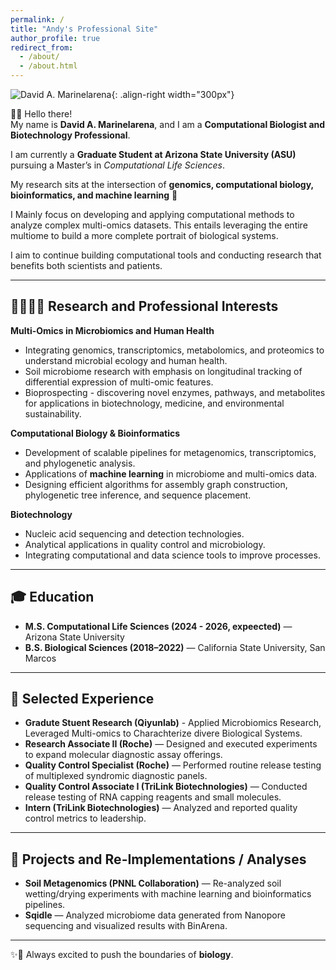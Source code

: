 ```yaml
---
permalink: /
title: "Andy's Professional Site"
author_profile: true
redirect_from: 
  - /about/
  - /about.html
---
```


![David A. Marinelarena](https://github.com/user-attachments/assets/5d5506cd-49b4-427d-afa9-83ffccd7fdf5){: .align-right width="300px"}


👋🏼 Hello there!  
My name is **David A. Marinelarena**, and I am a **Computational Biologist and Biotechnology Professional**.  

I am currently a **Graduate Student at Arizona State University (ASU)** pursuing a Master’s in *Computational Life Sciences*.

My research sits at the intersection of **genomics, computational biology, bioinformatics, and machine learning** 🧬

I Mainly focus on developing and applying computational methods to analyze complex multi-omics datasets. 
This entails leveraging the entire multiome to build a more complete portrait of biological systems.  

I aim to continue building computational tools and conducting research that benefits both scientists and patients.  

---

## 🔬👨🏻‍🔬 Research and Professional Interests

**Multi-Omics in Microbiomics and Human Health**  
- Integrating genomics, transcriptomics, metabolomics, and proteomics to understand microbial ecology and human health.  
- Soil microbiome research with emphasis on longitudinal tracking of differential expression of multi-omic features.
- Bioprospecting - discovering novel enzymes, pathways, and metabolites for applications in biotechnology, medicine, and environmental sustainability.  

**Computational Biology & Bioinformatics**  
- Development of scalable pipelines for metagenomics, transcriptomics, and phylogenetic analysis.  
- Applications of **machine learning** in microbiome and multi-omics data.  
- Designing efficient algorithms for assembly graph construction, phylogenetic tree inference, and sequence placement.  

**Biotechnology**   
- Nucleic acid sequencing and detection technologies.  
- Analytical applications in quality control and microbiology.
- Integrating computational and data science tools to improve processes.  

---

## 🎓 Education
  
- **M.S. Computational Life Sciences (2024 - 2026, expeected)** — Arizona State University  
- **B.S. Biological Sciences (2018–2022)** — California State University, San Marcos  

---

## 💼 Selected Experience

- **Gradute Stuent Research (Qiyunlab)** - Applied Microbiomics Research, Leveraged Multi-omics to Charachterize divere Biological Systems. 
- **Research Associate II (Roche)** — Designed and executed experiments to expand molecular diagnostic assay offerings.
- **Quality Control Specialist (Roche)** — Performed routine release testing of multiplexed syndromic diagnostic panels.  
- **Quality Control Associate I (TriLink Biotechnologies)** — Conducted release testing of RNA capping reagents and small molecules.  
- **Intern (TriLink Biotechnologies)** — Analyzed and reported quality control metrics to leadership.  

---

## 📂 Projects and Re-Implementations / Analyses

- **Soil Metagenomics (PNNL Collaboration)** — Re-analyzed soil wetting/drying experiments with machine learning and bioinformatics pipelines.  
- **Sqidle** — Analyzed microbiome data generated from Nanopore sequencing and visualized results with BinArena.  

---

✨🧬 Always excited to push the boundaries of **biology**.
